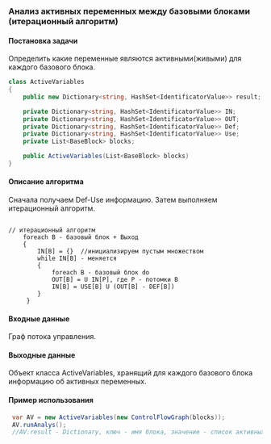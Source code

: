 ### Анализ активных переменных между базовыми блоками (итерационный алгоритм)

#### Постановка задачи

Определить какие переменные являются активными(живыми) для каждого базового блока.

```cs
class ActiveVariables
{
    public new Dictionary<string, HashSet<IdentificatorValue>> result;

    private Dictionary<string, HashSet<IdentificatorValue>> IN;
    private Dictionary<string, HashSet<IdentificatorValue>> OUT;
    private Dictionary<string, HashSet<IdentificatorValue>> Def;
    private Dictionary<string, HashSet<IdentificatorValue>> Use;
    private List<BaseBlock> blocks;

    public ActiveVariables(List<BaseBlock> blocks)
}
```

#### Описание алгоритма
Сначала получаем Def-Use информацию. Затем выполняем итерационный алгоритм.
```

// итерационный алгоритм
	foreach B - базовый блок + Выход
	{
		IN[B] = {}  //инициализируем пустым множеством
		while IN[B] - меняется
		{
			foreach B - базовый блок do
			OUT[B] = U IN[P], где P - потомки B
			IN[B] = USE[B] U (OUT[B] - DEF[B])
		}
	 }

```
#### Входные данные

Граф потока управления.

#### Выходные данные 
Объект класса ActiveVariables, хранящий для каждого базового блока информацию об активных переменных.

#### Пример использования

```cs
 var AV = new ActiveVariables(new ControlFlowGraph(blocks));
 AV.runAnalys(); 
 //AV.result - Dictionary, ключ - имя блока, значение - список активных переменных для данного блока.
```


